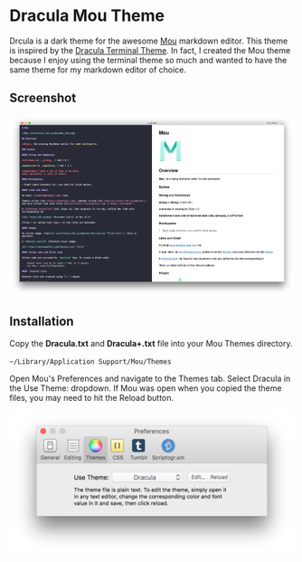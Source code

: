 # Dracula Mou Theme

Drcula is a dark theme for the awesome [Mou](http://25.io/mou/) markdown editor. This theme is inspired by the [Dracula Terminal Theme](https://draculatheme.com/terminal/). In fact, I created the Mou theme because I enjoy using the terminal theme so much and wanted to have the same theme for my markdown editor of choice.

## Screenshot

![image](https://raw.githubusercontent.com/markaplet/mou-theme-dracula/master/screenshots/dracula.png)

## Installation

Copy the **Dracula.txt** and **Dracula+.txt** file into your Mou Themes directory.

`~/Library/Application Support/Mou/Themes`

Open Mou's Preferences and navigate to the Themes tab. Select Dracula in the Use Theme: dropdown. If Mou was open when you copied the theme files, you may need to hit the Reload button.

![image](https://raw.githubusercontent.com/markaplet/mou-theme-dracula/master/screenshots/mou-prefs.png)